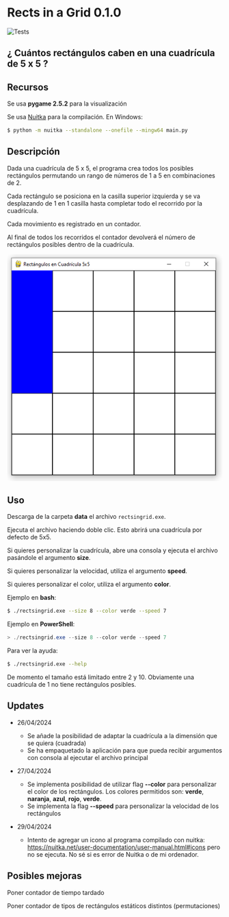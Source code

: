 # Rects in a Grid 0.1.0
![Tests](https://github.com/sertemo/DesafioAidTecSolutions/actions/workflows/tests.yml/badge.svg)

## ¿ Cuántos rectángulos caben en una cuadrícula de 5 x 5 ?

## Recursos
Se usa **pygame 2.5.2** para la visualización

Se usa [Nuitka](https://pypi.org/project/Nuitka/) para la compilación. En Windows:

```sh
$ python -m nuitka --standalone --onefile --mingw64 main.py
```

## Descripción
Dada una cuadrícula de 5 x 5, el programa crea todos los posibles rectángulos permutando un rango de números de 1 a 5 en combinaciones de 2.

Cada rectángulo se posiciona en la casilla superior izquierda y se va desplazando de 1 en 1 casilla hasta completar todo el recorrido por la cuadrícula.

Cada movimiento es registrado en un contador.

Al final de todos los recorridos el contador devolverá el número de rectángulos posibles dentro de la cuadrícula.

![alt text](images/image-1.png)

## Uso
Descarga de la carpeta **data** el archivo `rectsingrid.exe`.

Ejecuta el archivo haciendo doble clic. Esto abrirá una cuadrícula por defecto de 5x5.

Si quieres personalizar la cuadrícula, abre una consola y ejecuta el archivo pasándole el argumento **size**.

Si quieres personalizar la velocidad, utiliza el argumento **speed**.

Si quieres personalizar el color, utiliza el argumento **color**.

Ejemplo en **bash**:

```bash
$ ./rectsingrid.exe --size 8 --color verde --speed 7
```

Ejemplo en **PowerShell**:

```powershell
> ./rectsingrid.exe --size 8 --color verde --speed 7
```

Para ver la ayuda:
```bash
$ ./rectsingrid.exe --help
```

De momento el tamaño está limitado entre 2 y 10. Obviamente una cuadrícula de 1 no tiene rectángulos posibles.

## Updates
- 26/04/2024
    - Se añade la posibilidad de adaptar la cuadrícula a la dimensión que se quiera (cuadrada)
    - Se ha empaquetado la aplicación para que pueda recibir argumentos con consola al ejecutar el archivo principal

- 27/04/2024
    - Se implementa posibilidad de utilizar flag **--color** para personalizar el color de los rectángulos. Los colores permitidos son: **verde**, **naranja**, **azul**, **rojo**, **verde**.
    - Se implementa la flag **--speed** para personalizar la velocidad de los rectángulos

- 29/04/2024
    - Intento de agregar un icono al programa compilado con nuitka: https://nuitka.net/user-documentation/user-manual.html#icons pero no se ejecuta. No sé si es error de Nuitka o de mi ordenador.

## Posibles mejoras
Poner contador de tiempo tardado

Poner contador de tipos de rectángulos estáticos distintos (permutaciones)